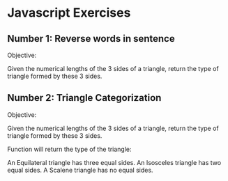 # Javascript Exercises

## Number 1: Reverse words in sentence

Objective: 

Given the numerical lengths of the 3 sides of a triangle, return the type of triangle formed by these 3 sides.


## Number 2: Triangle Categorization

Objective:

Given the numerical lengths of the 3 sides of a triangle, return the type of triangle formed by these 3 sides.

Function will return the type of the triangle:

An Equilateral triangle has three equal sides.
An Isosceles triangle has two equal sides. 
A Scalene triangle has no equal sides.

